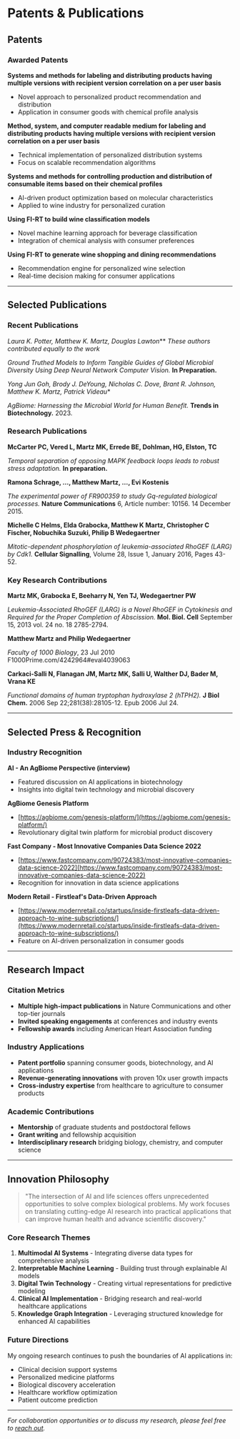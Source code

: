 # Patents & Publications

## Patents

### Awarded Patents

**Systems and methods for labeling and distributing products having multiple versions with recipient version correlation on a per user basis**
- Novel approach to personalized product recommendation and distribution
- Application in consumer goods with chemical profile analysis

**Method, system, and computer readable medium for labeling and distributing products having multiple versions with recipient version correlation on a per user basis**
- Technical implementation of personalized distribution systems
- Focus on scalable recommendation algorithms

**Systems and methods for controlling production and distribution of consumable items based on their chemical profiles**
- AI-driven product optimization based on molecular characteristics
- Applied to wine industry for personalized curation

**Using FI-RT to build wine classification models**
- Novel machine learning approach for beverage classification
- Integration of chemical analysis with consumer preferences

**Using FI-RT to generate wine shopping and dining recommendations**
- Recommendation engine for personalized wine selection
- Real-time decision making for consumer applications

---

## Selected Publications

### Recent Publications

**Laura K. Potter, Matthew K. Martz*, Douglas Lawton***
*These authors contributed equally to the work*

*Ground Truthed Models to Inform Tangible Guides of Global Microbial Diversity Using Deep Neural Network Computer Vision.* **In Preparation.**

**Yong Jun Goh*, Brody J. DeYoung, Nicholas C. Dove, Brant R. Johnson, Matthew K. Martz, Patrick Videau**

*AgBiome: Harnessing the Microbial World for Human Benefit.* **Trends in Biotechnology.** 2023.

### Research Publications

**McCarter PC, Vered L, Martz MK, Errede BE, Dohlman, HG, Elston, TC**

*Temporal separation of opposing MAPK feedback loops leads to robust stress adaptation.* **In preparation.**

**Ramona Schrage, …, Matthew Martz, …, Evi Kostenis**

*The experimental power of FR900359 to study Gq-regulated biological processes.* **Nature Communications** 6, Article number: 10156. 14 December 2015.

**Michelle C Helms, Elda Grabocka, Matthew K Martz, Christopher C Fischer, Nobuchika Suzuki, Philip B Wedegaertner**

*Mitotic-dependent phosphorylation of leukemia-associated RhoGEF (LARG) by Cdk1.* **Cellular Signalling**, Volume 28, Issue 1, January 2016, Pages 43-52.

### Key Research Contributions

**Martz MK, Grabocka E, Beeharry N, Yen TJ, Wedegaertner PW**

*Leukemia-Associated RhoGEF (LARG) is a Novel RhoGEF in Cytokinesis and Required for the Proper Completion of Abscission.* **Mol. Biol. Cell** September 15, 2013 vol. 24 no. 18 2785-2794.

**Matthew Martz and Philip Wedegaertner**

*Faculty of 1000 Biology*, 23 Jul 2010 F1000Prime.com/4242964#eval4039063

**Carkaci-Salli N, Flanagan JM, Martz MK, Salli U, Walther DJ, Bader M, Vrana KE**

*Functional domains of human tryptophan hydroxylase 2 (hTPH2).* **J Biol Chem.** 2006 Sep 22;281(38):28105-12. Epub 2006 Jul 24.

---

## Selected Press & Recognition

### Industry Recognition

**AI - An AgBiome Perspective (interview)**
- Featured discussion on AI applications in biotechnology
- Insights into digital twin technology and microbial discovery

**AgBiome Genesis Platform**
- [https://agbiome.com/genesis-platform/](https://agbiome.com/genesis-platform/)
- Revolutionary digital twin platform for microbial product discovery

**Fast Company - Most Innovative Companies Data Science 2022**
- [https://www.fastcompany.com/90724383/most-innovative-companies-data-science-2022](https://www.fastcompany.com/90724383/most-innovative-companies-data-science-2022)
- Recognition for innovation in data science applications

**Modern Retail - Firstleaf's Data-Driven Approach**
- [https://www.modernretail.co/startups/inside-firstleafs-data-driven-approach-to-wine-subscriptions/](https://www.modernretail.co/startups/inside-firstleafs-data-driven-approach-to-wine-subscriptions/)
- Feature on AI-driven personalization in consumer goods

---

## Research Impact

### Citation Metrics
- **Multiple high-impact publications** in Nature Communications and other top-tier journals
- **Invited speaking engagements** at conferences and industry events
- **Fellowship awards** including American Heart Association funding

### Industry Applications
- **Patent portfolio** spanning consumer goods, biotechnology, and AI applications
- **Revenue-generating innovations** with proven 10x user growth impacts
- **Cross-industry expertise** from healthcare to agriculture to consumer products

### Academic Contributions
- **Mentorship** of graduate students and postdoctoral fellows
- **Grant writing** and fellowship acquisition
- **Interdisciplinary research** bridging biology, chemistry, and computer science

---

## Innovation Philosophy

> "The intersection of AI and life sciences offers unprecedented opportunities to solve complex biological problems. My work focuses on translating cutting-edge AI research into practical applications that can improve human health and advance scientific discovery."

### Core Research Themes

1. **Multimodal AI Systems** - Integrating diverse data types for comprehensive analysis
2. **Interpretable Machine Learning** - Building trust through explainable AI models
3. **Digital Twin Technology** - Creating virtual representations for predictive modeling
4. **Clinical AI Implementation** - Bridging research and real-world healthcare applications
5. **Knowledge Graph Integration** - Leveraging structured knowledge for enhanced AI capabilities

### Future Directions

My ongoing research continues to push the boundaries of AI applications in:
- Clinical decision support systems
- Personalized medicine platforms
- Biological discovery acceleration
- Healthcare workflow optimization
- Patient outcome prediction

---

*For collaboration opportunities or to discuss my research, please feel free to [reach out](mailto:matthew@mutaku.io).*
